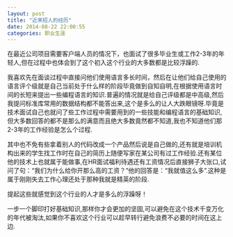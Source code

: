 ```yaml
---
layout: post
title: "近来招人的经历"
date: 2014-08-22 22:00:55
categories: 职业生涯
---
```


在最近公司项目需要客户端人员的情况下，也面试了很多毕业生或工作2-3年的年轻人,但在过程中也体会到了这个初入这个行业的大多数都是比较浮躁的.

我喜欢先在面谈过程中直接问他们使用语言多长时间，然后在让他们给自己使用的语言评个级就是自己当前处于什么样的阶段毕竟做到自知自明,在根据使用语言时间的长短来提出一些编程语言的知识.普遍的情况就是给自己评级都是中高级,然后我提问标准库常用的数据结构都不能答出来,这个是多么的让人大跌眼镜呀.毕竟是技术面试自己也就问了些工作过程中需要用到的一些技能和编程语言的基础知识,但大多数回答的都不是那么的满意而且绝大多数竟然都不知道,我也不知道他们那2-3年的工作经验是怎么个过程.

其中也不免有些拿着别人的代码改成一个产品然后说是自己做的,还有就是培训机构出来的学生找工作时在自己的简历上随便写家在某公司有过工作经验.还有某位他的技术上也就属于能做事,在HR面试福利待遇还有工资情况后直接狮子大张口,试问了句：“我们为什么给你开那么高的工资？”他的回答是：“我就值这么多”.这种是属于刚刚失去工作心理还处于那种我就是精英的阶段.

提起这些就感觉到这个行业的人才是多么的浮躁呀！

一步一个脚印打好基础知识,那样你才会更加的坚固,可以避免在这个技术千变万化的年代被淘汰,如果你不喜欢这个行业可以趁早转行避免浪费不必要的时间在这上边.

&nbsp;
